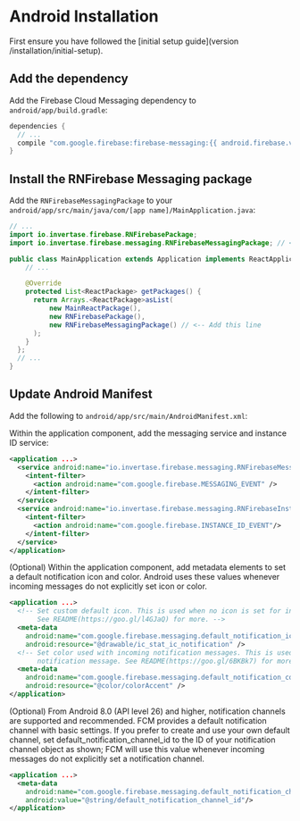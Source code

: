# Android Installation

First ensure you have followed the [initial setup guide](version /installation/initial-setup).

## Add the dependency

Add the Firebase Cloud Messaging dependency to `android/app/build.gradle`:

```groovy
dependencies {
  // ...
  compile "com.google.firebase:firebase-messaging:{{ android.firebase.version }}"
}
```

## Install the RNFirebase Messaging package

Add the `RNFirebaseMessagingPackage` to your `android/app/src/main/java/com/[app name]/MainApplication.java`:

```java
// ...
import io.invertase.firebase.RNFirebasePackage;
import io.invertase.firebase.messaging.RNFirebaseMessagingPackage; // <-- Add this line

public class MainApplication extends Application implements ReactApplication {
    // ...

    @Override
    protected List<ReactPackage> getPackages() {
      return Arrays.<ReactPackage>asList(
          new MainReactPackage(),
          new RNFirebasePackage(),
          new RNFirebaseMessagingPackage() // <-- Add this line
      );
    }
  };
  // ...
}
```

## Update Android Manifest

Add the following to `android/app/src/main/AndroidManifest.xml`:

Within the application component, add the messaging service and instance ID service:
```xml
<application ...>
  <service android:name="io.invertase.firebase.messaging.RNFirebaseMessagingService">
    <intent-filter>
      <action android:name="com.google.firebase.MESSAGING_EVENT" />
    </intent-filter>
  </service>
  <service android:name="io.invertase.firebase.messaging.RNFirebaseInstanceIdService">
    <intent-filter>
      <action android:name="com.google.firebase.INSTANCE_ID_EVENT"/>
    </intent-filter>
  </service>
</application>
```

(Optional) Within the application component, add metadata elements to set a default notification icon and color. Android uses these values whenever incoming messages do not explicitly set icon or color.

```xml
<application ...>
  <!-- Set custom default icon. This is used when no icon is set for incoming notification messages.
       See README(https://goo.gl/l4GJaQ) for more. -->
  <meta-data
    android:name="com.google.firebase.messaging.default_notification_icon"
    android:resource="@drawable/ic_stat_ic_notification" />
  <!-- Set color used with incoming notification messages. This is used when no color is set for the incoming
       notification message. See README(https://goo.gl/6BKBk7) for more. -->
  <meta-data
    android:name="com.google.firebase.messaging.default_notification_color"
    android:resource="@color/colorAccent" />
</application>
```

(Optional) From Android 8.0 (API level 26) and higher, notification channels are supported and recommended. FCM provides a default notification channel with basic settings. If you prefer to create and use your own default channel, set default_notification_channel_id to the ID of your notification channel object as shown; FCM will use this value whenever incoming messages do not explicitly set a notification channel.

```xml
<application ...>
  <meta-data
    android:name="com.google.firebase.messaging.default_notification_channel_id"
    android:value="@string/default_notification_channel_id"/>
</application>
```
